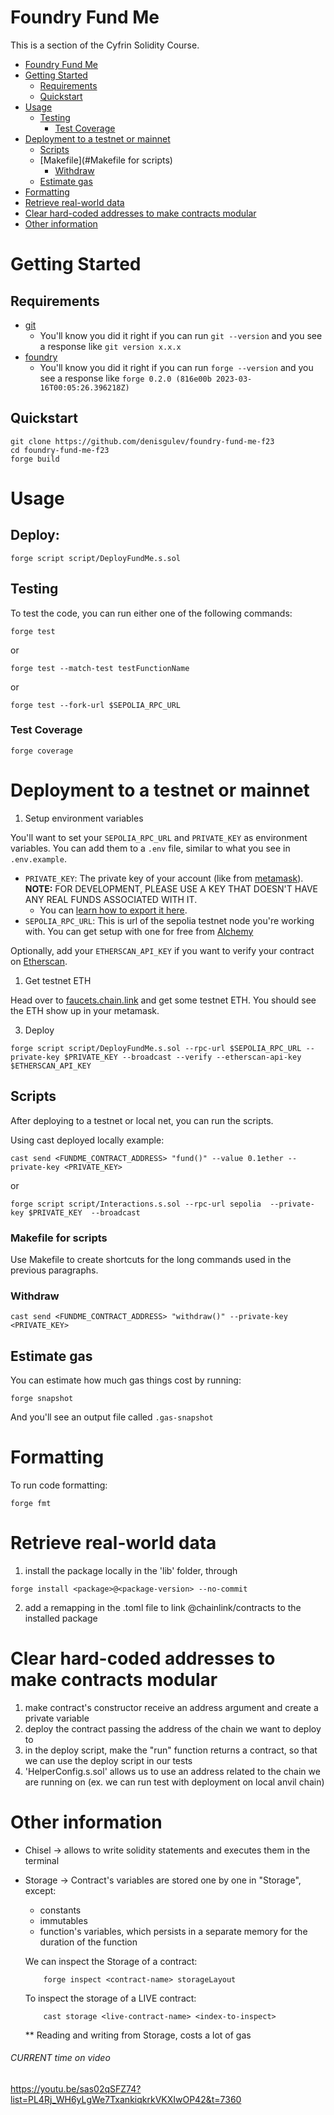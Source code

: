 # Foundry Fund Me

This is a section of the Cyfrin Solidity Course.

- [Foundry Fund Me](#foundry-fund-me)
- [Getting Started](#getting-started)
  - [Requirements](#requirements)
  - [Quickstart](#quickstart)
- [Usage](#usage)
  - [Testing](#testing)
    - [Test Coverage](#test-coverage)
- [Deployment to a testnet or mainnet](#deployment-to-a-testnet-or-mainnet)
  - [Scripts](#scripts)
  - [Makefile](#Makefile for scripts)
    - [Withdraw](#withdraw)
  - [Estimate gas](#estimate-gas)
- [Formatting](#formatting)
- [Retrieve real-world data](#retrieve-real-world-data)
- [Clear hard-coded addresses to make contracts modular](#clear-hard-coded-addresses-to-make-contracts-modular)
- [Other information](#other-information)


# Getting Started

## Requirements

- [git](https://git-scm.com/book/en/v2/Getting-Started-Installing-Git)
  - You'll know you did it right if you can run `git --version` and you see a response like `git version x.x.x`
- [foundry](https://getfoundry.sh/)
  - You'll know you did it right if you can run `forge --version` and you see a response like `forge 0.2.0 (816e00b 2023-03-16T00:05:26.396218Z)`


## Quickstart

```
git clone https://github.com/denisgulev/foundry-fund-me-f23
cd foundry-fund-me-f23
forge build
```

# Usage

## Deploy:

```
forge script script/DeployFundMe.s.sol
```

## Testing

To test the code, you can run either one of the following commands:

```
forge test
```

or 

```
forge test --match-test testFunctionName
```

or

```
forge test --fork-url $SEPOLIA_RPC_URL
```

### Test Coverage

```
forge coverage
```


# Deployment to a testnet or mainnet

1. Setup environment variables

You'll want to set your `SEPOLIA_RPC_URL` and `PRIVATE_KEY` as environment variables. You can add them to a `.env` file, similar to what you see in `.env.example`.

- `PRIVATE_KEY`: The private key of your account (like from [metamask](https://metamask.io/)). **NOTE:** FOR DEVELOPMENT, PLEASE USE A KEY THAT DOESN'T HAVE ANY REAL FUNDS ASSOCIATED WITH IT.
  - You can [learn how to export it here](https://metamask.zendesk.com/hc/en-us/articles/360015289632-How-to-Export-an-Account-Private-Key).
- `SEPOLIA_RPC_URL`: This is url of the sepolia testnet node you're working with. You can get setup with one for free from [Alchemy](https://alchemy.com/?a=673c802981)

Optionally, add your `ETHERSCAN_API_KEY` if you want to verify your contract on [Etherscan](https://etherscan.io/).

1. Get testnet ETH

Head over to [faucets.chain.link](https://faucets.chain.link/) and get some testnet ETH. You should see the ETH show up in your metamask.

3. Deploy

```
forge script script/DeployFundMe.s.sol --rpc-url $SEPOLIA_RPC_URL --private-key $PRIVATE_KEY --broadcast --verify --etherscan-api-key $ETHERSCAN_API_KEY
```

## Scripts

After deploying to a testnet or local net, you can run the scripts. 

Using cast deployed locally example: 

```
cast send <FUNDME_CONTRACT_ADDRESS> "fund()" --value 0.1ether --private-key <PRIVATE_KEY>
```

or
```
forge script script/Interactions.s.sol --rpc-url sepolia  --private-key $PRIVATE_KEY  --broadcast
```

### Makefile for scripts

Use Makefile to create shortcuts for the long commands used in the previous paragraphs.

### Withdraw

```
cast send <FUNDME_CONTRACT_ADDRESS> "withdraw()" --private-key <PRIVATE_KEY>
```

## Estimate gas

You can estimate how much gas things cost by running:

```
forge snapshot
```

And you'll see an output file called `.gas-snapshot`


# Formatting


To run code formatting:
```
forge fmt
```


# Retrieve real-world data

1. install the package locally in the 'lib' folder, through 
```
forge install <package>@<package-version> --no-commit
```
2. add a remapping in the .toml file to link @chainlink/contracts to the installed package


# Clear hard-coded addresses to make contracts modular

1. make contract's constructor receive an address argument and create a private variable
2. deploy the contract passing the address of the chain we want to deploy to
3. in the deploy script, make the "run" function returns a contract, so that we can use 
    the deploy script in our tests
4. 'HelperConfig.s.sol' allows us to use an address related to the chain we are running on (ex. we can run test with deployment on local anvil chain)


# Other information

- Chisel -> allows to write solidity statements and executes them in the terminal

- Storage -> Contract's variables are stored one by one in "Storage", except:
    - constants
    - immutables
    - function's variables, which persists in a separate memory for the duration of the function

    We can inspect the Storage of a contract:
    ```
        forge inspect <contract-name> storageLayout
    ```

    To inspect the storage of a LIVE contract:
    ```
        cast storage <live-contract-name> <index-to-inspect>
    ```

    ** Reading and writing from Storage, costs a lot of gas


###### CURRENT time on video

https://youtu.be/sas02qSFZ74?list=PL4Rj_WH6yLgWe7TxankiqkrkVKXIwOP42&t=7360
